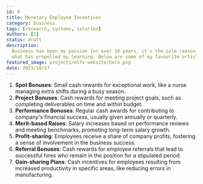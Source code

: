 ```yaml
---
id: 9
title: Monetary Employee Incentives 
category: business
tags: [research, systems, salaries]
authors: [1]
status: draft
description:
  Business has been my passion for over 10 years, it's the sole reason I got into development and
  what has propelled my learning. Below are some of my favourite articles I've read over the years.
featured_image: projects/mlfx-website/hero.png
date: 2023/10/27
---
```


1. **Spot Bonuses**: Small cash rewards for exceptional work, like a nurse managing extra shifts during a busy season.
2. **Project Bonuses**: Cash rewards for meeting project goals, such as completing deliverables on time and within budget.
3. **Performance Bonuses**: Regular cash awards for contributing to company's financial success, usually given annually or quarterly.
4. **Merit-based Raises**: Salary increases based on performance reviews and meeting benchmarks, promoting long-term salary growth.
5. **Profit-sharing**: Employees receive a share of company profits, fostering a sense of involvement in the business success.
6. **Referral Bonuses**: Cash rewards for employee referrals that lead to successful hires who remain in the position for a stipulated period.
7. **Gain-sharing Plans**: Cash incentives for employees resulting from increased productivity in specific areas, like reducing errors in manufacturing.